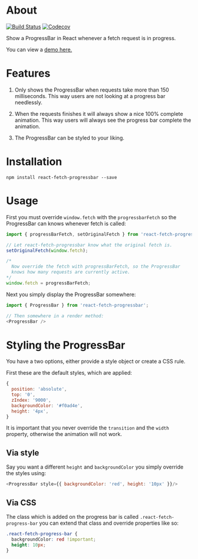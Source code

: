 # About

[![Build Status](https://travis-ci.org/42BV/react-fetch-progressbar.svg?branch=master)](https://travis-ci.org/42BV/react-fetch-progressbar)
[![Codecov](https://codecov.io/gh/42BV/react-fetch-progressbar/branch/master/graph/badge.svg)](https://codecov.io/gh/42BV/react-fetch-progressbar)

Show a ProgressBar in React whenever a fetch request is in progress.

You can view a [demo here.]( https://codesandbox.io/embed/g5jmo1Q8Z?view=preview)

# Features

1. Only shows the ProgressBar when requests take more than 150 milliseconds.
   This way users are not looking at a progress bar needlessly.

2. When the requests finishes it will always show a nice 100% complete animation.
   This way users will always see the progress bar complete the animation.

3. The ProgressBar can be styled to your liking.

# Installation

`npm install react-fetch-progressbar --save`

# Usage

First you must override `window.fetch` with the `progressbarFetch`
so the ProgressBar can knows whenever fetch is called:


```js
import { progressBarFetch, setOriginalFetch } from 'react-fetch-progressbar';

// Let react-fetch-progressbar know what the original fetch is.
setOriginalFetch(window.fetch);

/* 
  Now override the fetch with progressBarFetch, so the ProgressBar
  knows how many requests are currently active.
*/
window.fetch = progressBarFetch;
```

Next you simply display the ProgressBar somewhere:

```js
import { ProgressBar } from 'react-fetch-progressbar';

// Then somewhere in a render method:
<ProgressBar />
```

# Styling the ProgressBar

You have a two options, either provide a style object or create
a CSS rule.

First these are the default styles, which are applied:

```js
{
  position: 'absolute',
  top: '0',
  zIndex: '9000',
  backgroundColor: '#f0ad4e',
  height: '4px',
}
```

It is important that you never override the `transition` and the
`width` property, otherwise the animation will not work.

## Via style

Say you want a different `height` and `backgroundColor` you simply
override the styles using:

```js
<ProgressBar style={{ backgroundColor: 'red', height: '10px' }}/>
```

## Via CSS

The class which is added on the progress bar is called `.react-fetch-progress-bar`
you can extend that class and override properties like so:

```css
.react-fetch-progress-bar {
  backgroundColor: red !important;
  height: 10px;
}
```
